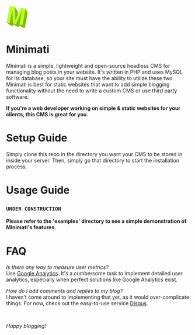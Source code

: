 <img src="assets/img/icon.png" width="60px" height="60px">

# Minimati 

Minimati is a simple, lightweight and open-source headless CMS for managing blog posts in your website. It's written in PHP and uses MySQL for its database, so your site must have the ability to utilize these two. Minimati is best for static websites that want to add simple blogging functionality without the need to write a custom
CMS or use third party software. 

<b>If you're a web developer working on simple & static websites for your clients,
this CMS is great for you.</b>

# Setup Guide

Simply clone this repo in the directory you want your CMS to be stored in inside your server. Then, simply 
go that directory to start the installation process.

# Usage Guide

### <code>UNDER CONSTRUCTION</code>

<b>Please refer to the 'examples' directory to see a simple demonstration of Minimati's features.</b>

# FAQ

*Is there any way to measure user metrics?* <br>
Use [Google Analytics](https://analytics.google.com). It's a cumbersome task to implement detailed user analytics,
especially when perfect solutions like Google Analytics exist.

*How do I add comments and replies to my blog?* <br>
I haven't come around to implementing that yet, as it would over-complicate things. For now, check out the easy-to-use service [Disqus](https://disqus.com).

<br>

*Happy blogging!*
